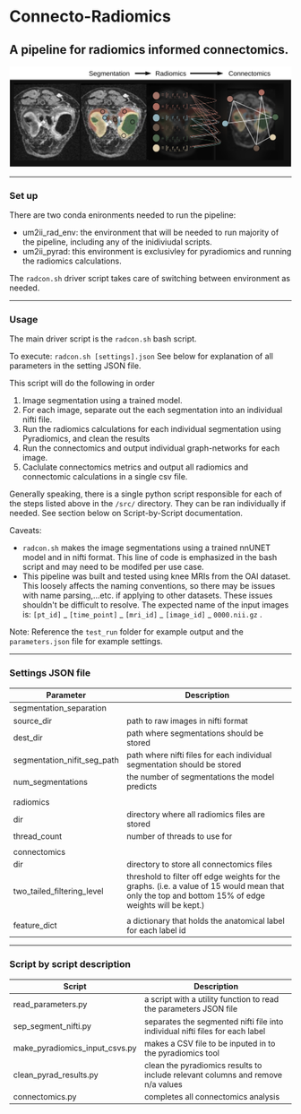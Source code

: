 # Connecto-Radiomics

## A pipeline for radiomics informed connectomics.

![img](./assets/pipeline.svg)

---
### Set up
There are two conda enironments needed to run the pipeline:

- um2ii_rad_env: the environment that will be needed to run majority of the pipeline, including any of the inidiviudal scripts. 
- um2ii_pyrad: this environment is exclusivley for pyradiomics and running the radiomics calculations. 

The `radcon.sh` driver script takes care of switching between environment as needed.

---

### Usage
The main driver script is the `radcon.sh` bash script. 

To execute: `radcon.sh [settings].json` See below for explanation of all parameters in the setting JSON file. 

This script will do the following in order

1. Image segmentation using a trained model.
2. For each image, separate out the each segmentation into an individual nifti file.
3. Run the radiomics calculations for each individual segmentation using Pyradiomics, and clean the results
4. Run the connectomics and output individual graph-networks for each image. 
5. Caclulate connectomics metrics and output all radiomics and connectomic calculations in a single csv file. 

Generally speaking, there is a single python script responsible for each of the steps listed above in the `/src/` directory. They can be ran individually if needed. See section below on Script-by-Script documentation. 

Caveats:

- `radcon.sh` makes the image segmentations using a trained nnUNET model and in nifti format. This line of code is emphasized in the bash script and may need to be modifed per use case. 
- This pipeline was built and tested using knee MRIs from the OAI dataset. This loosely affects the naming conventions, so there may be issues with name parsing,...etc. if applying to other datasets. These issues shouldn't be difficult to resolve. The expected name of the input images is: `[pt_id]` _ `[time_point]` _ `[mri_id]` _ `[image_id]` _ `0000.nii.gz` .


Note: Reference the `test_run` folder for example output and the `parameters.json` file for example settings. 

---

### Settings JSON file
|Parameter | Description |
|---|---|
|segmentation_separation|  |
|source_dir | path to raw images in nifti format |
|dest_dir | path where segmentations should be stored |
|segmentation_nifit_seg_path | path where nifti files for each individual segmentation should be stored |
|num_segmentations | the number of segmentations the model predicts|
|  |  |
|radiomics |  |
| dir | directory where all radiomics files are stored |
| thread_count | number of threads to use for |
| | |
|connectomics | |
|dir | directory to store all connectomics files|
|two_tailed_filtering_level | threshold to filter off edge weights for the graphs. (i.e. a value of 15 would mean that only the top and bottom 15% of edge weights will be kept.) |
| | |
|feature_dict | a dictionary that holds the anatomical label for each label id |

---

### Script by script description
|Script | Description |
|---|---|
|read_parameters.py | a script with a utility function to read the parameters JSON file |
| sep_segment_nifti.py| separates the segmented nifti file into individual nifti files for each label|
|make_pyradiomics_input_csvs.py |makes a CSV file to be inputed in to the pyradiomics tool |
|clean_pyrad_results.py | clean the pyradiomics results to include relevant columns and remove n/a values|
|connectomics.py |completes all connectomics analysis|

